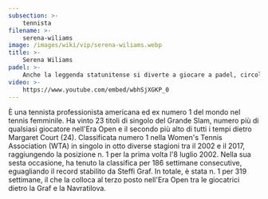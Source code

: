 ```yaml
---
subsection: >-
    tennista
filename: >-
    serena-wiliams
image: /images/wiki/vip/serena-wiliams.webp
title: >-
    Serena Wiliams
padel: >-
    Anche la leggenda statunitense si diverte a giocare a padel, circolano infatti in rete alcuni filmati della tennista all'interno di una pista da padel.
video: >-
    https://www.youtube.com/embed/wbhSjXGKP_0
---
```

È una tennista professionista americana ed ex numero 1 del mondo nel tennis femminile. Ha vinto 23 titoli di singolo del Grande Slam, numero più di qualsiasi giocatore nell'Era Open e il secondo più alto di tutti i tempi dietro Margaret Court (24). Classificata numero 1 nella Women's Tennis Association (WTA) in singolo in otto diverse stagioni tra il 2002 e il 2017, raggiungendo la posizione n. 1 per la prima volta l'8 luglio 2002. Nella sua sesta occasione, ha tenuto la classifica per 186 settimane consecutive, eguagliando il record stabilito da Steffi Graf. In totale, è stata n. 1 per 319 settimane, il che la colloca al terzo posto nell'Era Open tra le giocatrici dietro la Graf e la Navratilova.